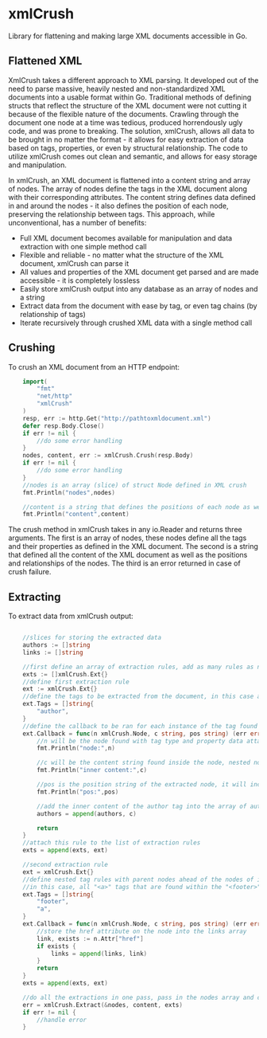 # xmlCrush
Library for flattening and making large XML documents accessible in Go.

## Flattened XML
XmlCrush takes a different approach to XML parsing. It developed out of the need to parse massive, heavily nested and non-standardized XML documents into a usable format within Go. Traditional methods of defining structs that reflect the structure of the XML document were not cutting it because of the flexible nature of the documents. Crawling through the document one node at a time was tedious, produced horrendously ugly code, and was prone to breaking. The solution, xmlCrush, allows all data to be brought in no matter the format - it allows for easy extraction of data based on tags, properties, or even by structural relationship. The code to utilize xmlCrush comes out clean and semantic, and allows for easy storage and manipulation.

In xmlCrush, an XML document is flattened into a content string and array of nodes. The array of nodes define the tags in the XML document along with their corresponding attributes. The content string defines data defined in and around the nodes - it also defines the position of each node, preserving the relationship between tags. This approach, while unconventional, has a number of benefits:

- Full XML document becomes available for manipulation and data extraction with one simple method call
- Flexible and reliable - no matter what the structure of the XML document, xmlCrush can parse it
- All values and properties of the XML document get parsed and are made accessible - it is completely lossless
- Easily store xmlCrush output into any database as an array of nodes and a string
- Extract data from the document with ease by tag, or even tag chains (by relationship of tags)
- Iterate recursively through crushed XML data with a single method call

## Crushing
To crush an XML document from an HTTP endpoint:
```` go
	import(
		"fmt"
		"net/http"
		"xmlCrush"
	)
	resp, err := http.Get("http://pathtoxmldocument.xml")
	defer resp.Body.Close()
	if err != nil {
		//do some error handling
	}
	nodes, content, err := xmlCrush.Crush(resp.Body)
	if err != nil {
		//do some error handling
	}
	//nodes is an array (slice) of struct Node defined in XML crush
	fmt.Println("nodes",nodes)

	//content is a string that defines the positions of each node as well as content in and around the nodes
	fmt.Println("content",content)
````
The crush method in xmlCrush takes in any io.Reader and returns three arguments. The first is an array of nodes, these nodes define all the tags and their properties as defined in the XML document. The second is a string that defined all the content of the XML document as well as the positions and relationships of the nodes. The third is an error returned in case of crush failure.

## Extracting
To extract data from xmlCrush output:
```` go

	//slices for storing the extracted data
	authors := []string
	links := []string

	//first define an array of extraction rules, add as many rules as needed
	exts := []xmlCrush.Ext{}
	//define first extraction rule
	ext := xmlCrush.Ext{}
	//define the tags to be extracted from the document, in this case all "<author>" tags will be found in the document
	ext.Tags = []string{
		"author", 
	}
	//define the callback to be ran for each instance of the tag found
	ext.Callback = func(n xmlCrush.Node, c string, pos string) (err error) {
		//n will be the node found with tag type and property data attached
		fmt.Println("node:",n)

		//c will be the content string found inside the node, nested nodes will be defined by position in this string
		fmt.Println("inner content:",c)

		//pos is the position string of the extracted node, it will include every parent node by name separated by spaces
		fmt.Println("pos:",pos)

		//add the inner content of the author tag into the array of authors
		authors = append(authors, c)

		return
	}
	//attach this rule to the list of extraction rules
	exts = append(exts, ext)

	//second extraction rule
	ext = xmlCrush.Ext{}
	//define nested tag rules with parent nodes ahead of the nodes of interest
	//in this case, all "<a>" tags that are found within the "<footer>" will be extracted
	ext.Tags = []string{
		"footer",
		"a",
	}
	ext.Callback = func(n xmlCrush.Node, c string, pos string) (err error) {
		//store the href attribute on the node into the links array
		link, exists := n.Attr["href"]
		if exists {
			links = append(links, link)
		}
		return
	}
	exts = append(exts, ext)

	//do all the extractions in one pass, pass in the nodes array and content string from the extraction as well as the array of extraction rules
	err = xmlCrush.Extract(&nodes, content, exts)
	if err != nil {
		//handle error
	}
````
